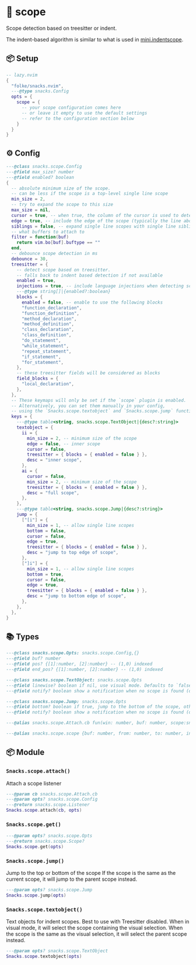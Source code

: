 # 🍿 scope

Scope detection based on treesitter or indent.

The indent-based algorithm is similar to what is used
in [mini.indentscope](https://github.com/echasnovski/mini.indentscope).

<!-- docgen -->

## 📦 Setup

```lua
-- lazy.nvim
{
  "folke/snacks.nvim",
  ---@type snacks.Config
  opts = {
    scope = {
      -- your scope configuration comes here
      -- or leave it empty to use the default settings
      -- refer to the configuration section below
    }
  }
}
```

## ⚙️ Config

```lua
---@class snacks.scope.Config
---@field max_size? number
---@field enabled? boolean
{
  -- absolute minimum size of the scope.
  -- can be less if the scope is a top-level single line scope
  min_size = 2,
  -- try to expand the scope to this size
  max_size = nil,
  cursor = true, -- when true, the column of the cursor is used to determine the scope
  edge = true, -- include the edge of the scope (typically the line above and below with smaller indent)
  siblings = false, -- expand single line scopes with single line siblings
  -- what buffers to attach to
  filter = function(buf)
    return vim.bo[buf].buftype == ""
  end,
  -- debounce scope detection in ms
  debounce = 30,
  treesitter = {
    -- detect scope based on treesitter.
    -- falls back to indent based detection if not available
    enabled = true,
    injections = true, -- include language injections when detecting scope (useful for languages like `vue`)
    ---@type string[]|{enabled?:boolean}
    blocks = {
      enabled = false, -- enable to use the following blocks
      "function_declaration",
      "function_definition",
      "method_declaration",
      "method_definition",
      "class_declaration",
      "class_definition",
      "do_statement",
      "while_statement",
      "repeat_statement",
      "if_statement",
      "for_statement",
    },
    -- these treesitter fields will be considered as blocks
    field_blocks = {
      "local_declaration",
    },
  },
  -- These keymaps will only be set if the `scope` plugin is enabled.
  -- Alternatively, you can set them manually in your config,
  -- using the `Snacks.scope.textobject` and `Snacks.scope.jump` functions.
  keys = {
    ---@type table<string, snacks.scope.TextObject|{desc?:string}>
    textobject = {
      ii = {
        min_size = 2, -- minimum size of the scope
        edge = false, -- inner scope
        cursor = false,
        treesitter = { blocks = { enabled = false } },
        desc = "inner scope",
      },
      ai = {
        cursor = false,
        min_size = 2, -- minimum size of the scope
        treesitter = { blocks = { enabled = false } },
        desc = "full scope",
      },
    },
    ---@type table<string, snacks.scope.Jump|{desc?:string}>
    jump = {
      ["[i"] = {
        min_size = 1, -- allow single line scopes
        bottom = false,
        cursor = false,
        edge = true,
        treesitter = { blocks = { enabled = false } },
        desc = "jump to top edge of scope",
      },
      ["]i"] = {
        min_size = 1, -- allow single line scopes
        bottom = true,
        cursor = false,
        edge = true,
        treesitter = { blocks = { enabled = false } },
        desc = "jump to bottom edge of scope",
      },
    },
  },
}
```

## 📚 Types

```lua
---@class snacks.scope.Opts: snacks.scope.Config,{}
---@field buf? number
---@field pos? {[1]:number, [2]:number} -- (1,0) indexed
---@field end_pos? {[1]:number, [2]:number} -- (1,0) indexed
```

```lua
---@class snacks.scope.TextObject: snacks.scope.Opts
---@field linewise? boolean if nil, use visual mode. Defaults to `false` when not in visual mode
---@field notify? boolean show a notification when no scope is found (defaults to true)
```

```lua
---@class snacks.scope.Jump: snacks.scope.Opts
---@field bottom? boolean if true, jump to the bottom of the scope, otherwise to the top
---@field notify? boolean show a notification when no scope is found (defaults to true)
```

```lua
---@alias snacks.scope.Attach.cb fun(win: number, buf: number, scope:snacks.scope.Scope?, prev:snacks.scope.Scope?)
```

```lua
---@alias snacks.scope.scope {buf: number, from: number, to: number, indent?: number}
```

## 📦 Module

### `Snacks.scope.attach()`

Attach a scope listener

```lua
---@param cb snacks.scope.Attach.cb
---@param opts? snacks.scope.Config
---@return snacks.scope.Listener
Snacks.scope.attach(cb, opts)
```

### `Snacks.scope.get()`

```lua
---@param opts? snacks.scope.Opts
---@return snacks.scope.Scope?
Snacks.scope.get(opts)
```

### `Snacks.scope.jump()`

Jump to the top or bottom of the scope
If the scope is the same as the current scope, it will jump to the parent scope instead.

```lua
---@param opts? snacks.scope.Jump
Snacks.scope.jump(opts)
```

### `Snacks.scope.textobject()`

Text objects for indent scopes.
Best to use with Treesitter disabled.
When in visual mode, it will select the scope containing the visual selection.
When the scope is the same as the visual selection, it will select the parent scope instead.

```lua
---@param opts? snacks.scope.TextObject
Snacks.scope.textobject(opts)
```
